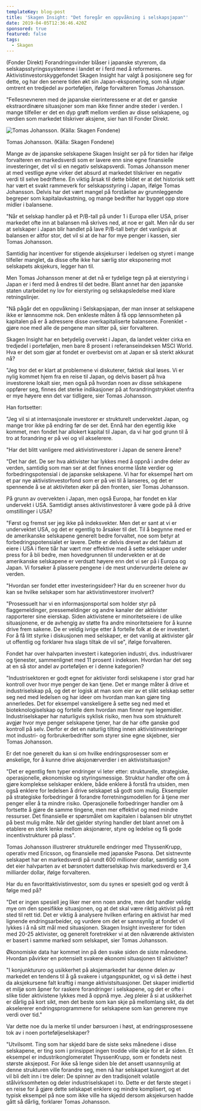 ```yaml
---
templateKey: blog-post
title: 'Skagen Insight: "Det foregår en oppvåkning i selskapsjapan"'
date: 2019-04-05T12:36:46.420Z
sponsored: true
featured: false
tags:
  - Skagen
---
```

(Fonder Direkt) Forandringsvinder blåser i japanske styrerom, da selskapsstyringssystemene i landet er i ferd med å reformeres. Aktivistinvestorskyggefondet Skagen Insight har valgt å posisjonere seg for dette, og har den senere tiden økt sin Japan-eksponering, som nå utgjør omtrent en tredjedel av porteføljen, ifølge forvalteren Tomas Johansson.



"Fellesnevneren med de japanske eierinteressene er at det er ganske ekstraordinære situasjoner som man ikke finner andre steder i verden. I mange tilfeller er det en dyp grøft mellom verdien av disse selskapene, og verdien som markedet tilskriver aksjene, sier han til Fonder Direkt.

![Tomas Johansson. (Källa: Skagen Fondene)](/img/173.png)

<span class="image-caption">Tomas Johansson. (Källa: Skagen Fondene)</span>

Mange av de japanske selskapene Skagen Insight ser på for tiden har ifølge forvalteren en markedsverdi som er lavere enn sine egne finansielle investeringer, det vil si en negativ selskapsverdi. Tomas Johansson mener at med vestlige øyne virker det absurd at markedet tilskriver en negativ verdi til selve bedriftene. En viktig årsak til dette bildet er at det historisk sett har vært et svakt rammeverk for selskapsstyring i Japan, ifølge Tomas Johansson. Delvis har det vært mangel på forståelse av grunnleggende begreper som kapitalavkastning, og mange bedrifter har bygget opp store midler i balansene.



"Når et selskap handler på et P/B-tall på under 1 i Europa eller USA, priser markedet ofte inn at balansen må skrives ned, at noe er galt. Men når du ser at selskaper i Japan blir handlet på lave P/B-tall betyr det vanligvis at balansen er altfor stor, det vil si at de har for mye penger i kassen, sier Tomas Johansson.



Samtidig har incentiver for stigende aksjekurser i ledelsen og styret i mange tilfeller manglet, da disse ofte ikke har særlig stor eksponering mot selskapets aksjekurs, legger han til.



Men Tomas Johansson mener at det nå er tydelige tegn på at eierstyring i Japan er i ferd med å endres til det bedre. Blant annet har den japanske staten utarbeidet ny lov for eierstyring og selskapsledelse med klare retningslinjer.



"Nå pågår det en oppvåkning i Selskapsjapan, der man innser at selskapene ikke er lønnsomme nok. Den enkleste måten å få opp lønnsomheten på kapitalen på er å adressere disse overkapitaliserte balansene. Forenklet - gjøre noe med alle de pengene man sitter på, sier forvalteren.



Skagen Insight har en betydelig overvekt i Japan, da landet vekter cirka en tredjedel i porteføljen, men bare 8 prosent i referanseindeksen MSCI World. Hva er det som gjør at fondet er overbevist om at Japan er så sterkt akkurat nå?



"Jeg tror det er klart at problemene vi diskuterer, faktisk skal løses. Vi er nylig kommet hjem fra en reise til Japan, og delvis basert på hva investorene lokalt sier, men også på hvordan noen av disse selskapene oppfører seg, finnes det sterke indikasjoner på at forandringstrykket utenfra er mye høyere enn det var tidligere, sier Tomas Johansson.



Han fortsetter:



"Jeg vil si at internasjonale investorer er strukturelt undervektet Japan, og mange tror ikke på endring før de ser det. Ennå har den egentlig ikke kommet, men fondet har allokert kapital til Japan, da vi har god grunn til å tro at forandring er på vei og vil akselerere.



"Har det blitt vanligere med aktivistinvestorer i Japan de senere årene?



"Det har det. De ser hva aktivister har lykkes med å oppnå i andre deler av verden, samtidig som man ser at det finnes enorme låste verdier og forbedringspotensial i de japanske selskapene. Vi har for eksempel hørt om et par nye aktivistinvestorfond som er på vei til å lanseres, og det er spennende å se at aktiviteten øker på den fronten, sier Tomas Johansson.



På grunn av overvekten i Japan, men også Europa, har fondet en klar undervekt i USA. Samtidigt anses aktivistinvestorer å være gode på å drive omstillinger i USA?



"Først og fremst ser jeg ikke på indeksvekter. Men det er sant at vi er undervektet USA, og det er egentlig to årsaker til det. Til å begynne med er de amerikanske selskapene generelt bedre forvaltet, noe som betyr at forbedringspotensialet er lavere. Dette er delvis drevet av det faktum at eiere i USA i flere tiår har vært mer effektive med å sette selskaper under press for å bli bedre, men hovedgrunnen til undervekten er at de amerikanske selskapene er verdsatt høyere enn det vi ser på i Europa og Japan. Vi forsøker å plassere pengene i de mest undervurderte delene av verden.



"Hvordan ser fondet etter investeringsideer? Har du en screener hvor du kan se hvilke selskaper som har aktivistinvestorer involvert?



"Prosessuelt har vi en informasjonsportal som holder styr på flaggemeldinger, pressemeldinger og andre kanaler der aktivister rapporterer sine eierskap. Siden aktivistene er minoritetseiere i de ulike situasjonene, er de avhengig av støtte fra andre minoritetseiere for å kunne drive frem sakene. De er veldig ivrige etter å fortelle folk at de er investert. For å få litt styrke i diskusjonen med selskaper, er det vanlig at aktivister går ut offentlig og forklarer hva slags tiltak de vil se", ifølge forvalteren.



Fondet har over halvparten investert i kategorien industri, dvs. industrivarer og tjenester, sammenlignet med 11 prosent i indeksen. Hvordan har det seg at en så stor andel av porteføljen er i denne kategorien?



"Industrisektoren er godt egnet for aktivister fordi selskapene i stor grad har kontroll over hvor mye penger de kan tjene. Det er mange måter å drive et industriselskap på, og det er logisk at man som eier av et slikt selskap setter seg ned med ledelsen og har ideer om hvordan man kan gjøre ting annerledes. Det for eksempel vanskeligere å sette seg ned med et bioteknologiselskap og fortelle dem hvordan man finner nye legemidler. Industriselskaper har naturligvis syklisk risiko, men hva som strukturelt avgjør hvor mye penger selskapene tjener, har de har ofte ganske god kontroll på selv. Derfor er det en naturlig tilting innen aktivistinvesteringer mot industri- og forbrukerbedrifter som styrer sine egne skjebner, sier Tomas Johansson.



Er det noe generelt du kan si om hvilke endringsprosesser som er ønskelige, for å kunne drive aksjonærverdier i en aktivistsituasjon?

"Det er egentlig fem typer endringer vi leter etter: strukturelle, strategiske, operasjonelle, økonomiske og styringsmessige. Struktur handler ofte om å gjøre komplekse selskaper enklere, både enklere å forstå fra utsiden, men også enklere for ledelsen å drive selskapet så godt som mulig. Eksempler på strategiske forbedringer å forandre forretningsmodellen for å tjene mer penger eller å ta mindre risiko. Operasjonelle forbedringer handler om å fortsette å gjøre de samme tingene, men mer effektivt og med mindre ressurser. Det finansielle er spørsmålet om kapitalen i balansen blir utnyttet på best mulig måte. Når det gjelder styring handler det blant annet om å etablere en sterk lenke mellom aksjonærer, styre og ledelse og få gode incentivstrukturer på plass".



Tomas Johansson illustrerer strukturelle endringer med ThyssenKrupp, operativ med Ericsson, og finansielle med japanske Pasona. Det sistnevnte selskapet har en markedsverdi på rundt 600 millioner dollar, samtidig som det eier halvparten av et børsnotert datterselskap hvis markedsverdi er 3,4 milliarder dollar, ifølge forvalteren.



Har du en favorittaktivistinvestor, som du synes er spesielt god og verdt å følge med på?



"Det er ingen spesiell jeg liker mer enn noen andre, men det handler veldig mye om den spesifikke situasjonen, og at det skal være riktig aktivist på rett sted til rett tid. Det er viktig å analysere hvilken erfaring en aktivist har med lignende endringsarbeider, og vurdere om det er sannsynlig at fondet vil lykkes i å nå sitt mål med situasjonen. Skagen Insight investerer for tiden med 20-25 aktivister, og generelt foretrekker vi at den nåværende aktivisten er basert i samme marked som selskapet, sier Tomas Johansson.



Økonomiske data har kommet inn på den svake siden de siste månedene. Hvordan påvirker en potensielt svakere økonomi situasjonen til aktivister?



"I konjunktururo og usikkerhet på aksjemarkedet har denne delen av markedet en tendens til å gå svakere i utgangspunktet, og vi så dette i høst da aksjekursene falt kraftig i mange aktivistsituasjoner. Det skaper imidlertid et miljø som åpner for raskere forandringer i selskapene, og det er ofte i slike tider aktivistene lykkes med å oppnå mye. Jeg pleier å si at usikkerhet er dårlig på kort sikt, men det beste som kan skje på mellomlang sikt, da det akselererer endringsprogrammene for selskapene som kan generere mye verdi over tid."



Var dette noe du la merke til under børsuroen i høst, at endringsprosessene tok av i noen porteføljeselskaper?



"Utvilsomt. Ting som har skjedd bare de siste seks månedene i disse selskapene, er ting som i prinsippet ingen trodde ville skje for et år siden. Et eksempel er industrikonglomeratet ThyssenKrupp, som er fondets nest største aksjepost. For ikke så lenge siden ble det ansett usannsynlig at denne strukturen ville forandre seg, men nå har selskapet kunngjort at det vil bli delt inn i tre deler: De spinner av den tradisjonelt volatile stålvirksomheten og deler industriselskapet i to. Dette er det første steget i en reise for å gjøre dette selskapet enklere og mindre komplisert, og et typisk eksempel på noe som ikke ville ha skjedd dersom aksjekursen hadde gått så dårlig, forklarer Tomas Johansson.
